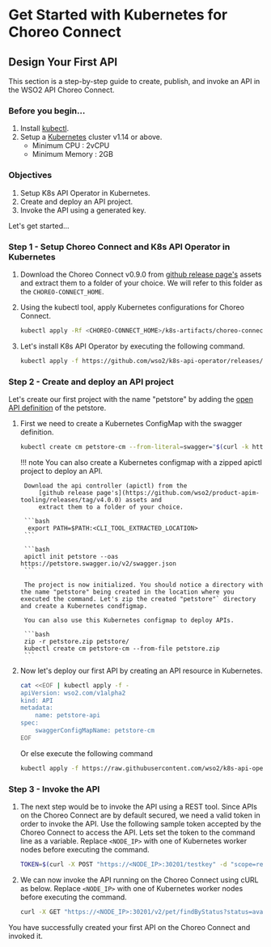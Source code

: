 # Get Started with Kubernetes for Choreo Connect

## Design Your First API

This section is a step-by-step guide to create, publish, and invoke an API in the WSO2 API Choreo Connect.

### Before you begin...

1. Install [kubectl](https://kubernetes.io/docs/tasks/tools/install-kubectl/).
2. Setup a [Kubernetes](https://Kubernetes.io/docs/setup/) cluster v1.14 or above.
      - Minimum CPU : 2vCPU
      - Minimum Memory : 2GB

### Objectives

1. Setup K8s API Operator in Kubernetes.
2. Create and deploy an API project.
3. Invoke the API using a generated key.

Let's get started...

### Step 1 - Setup Choreo Connect and K8s API Operator in Kubernetes

1. Download the Choreo Connect v0.9.0 from
    [github release page's](https://github.com/wso2/product-microgateway/releases/tag/v0.9.0) assets and extract them
    to a folder of your choice. We will refer to this folder as the `CHOREO-CONNECT_HOME`.

2. Using the kubectl tool, apply Kubernetes configurations for Choreo Connect.

    ```bash
    kubectl apply -Rf <CHOREO-CONNECT_HOME>/k8s-artifacts/choreo-connect/choreo-connect
    ```

3. Let's install K8s API Operator by executing the following command.

    ```bash
    kubectl apply -f https://github.com/wso2/k8s-api-operator/releases/download/v2.0.0/api-operator-configs.yaml
    ```

### Step 2 - Create and deploy an API project

Let's create our first project with the name "petstore" by adding the
[open API definition](https://petstore.swagger.io/v2/swagger.json) of the petstore.

1. First we need to create a Kubernetes ConfigMap with the swagger definition.

    ```bash
    kubectl create cm petstore-cm --from-literal=swagger="$(curl -k https://petstore.swagger.io/v2/swagger.json)"
    ```

    !!! note
        You can also create a Kubernetes configmap with a zipped apictl project to deploy an API.

        Download the api controller (apictl) from the 
            [github release page's](https://github.com/wso2/product-apim-tooling/releases/tag/v4.0.0) assets and 
            extract them to a folder of your choice.
    
        ```bash
         export PATH=$PATH:<CLI_TOOL_EXTRACTED_LOCATION>
        ```
    
        ```bash
        apictl init petstore --oas https://petstore.swagger.io/v2/swagger.json
        ```
    
        The project is now initialized. You should notice a directory with the name "petstore" being created in the location where you executed the command. Let's zip the created "petstore"` directory and create a Kubernetes condfigmap.
    
        You can also use this Kubernetes configmap to deploy APIs.
    
        ```bash
        zip -r petstore.zip petstore/
        kubectl create cm petstore-cm --from-file petstore.zip
        ```

2. Now let's deploy our first API by creating an API resource in Kubernetes.

    ```bash
    cat <<EOF | kubectl apply -f -
    apiVersion: wso2.com/v1alpha2
    kind: API
    metadata:
        name: petstore-api
    spec:
        swaggerConfigMapName: petstore-cm
    EOF
    ```

    Or else execute the following command

    ```bash
    kubectl apply -f https://raw.githubusercontent.com/wso2/k8s-api-operator/v2.0.0/scenarios/scenario-2/petstore-api.yaml
    ```

### Step 3 - Invoke the API

1. The next step would be to invoke the API using a REST tool. Since APIs on the Choreo Connect are by default secured, 
    we need a valid token in order to invoke the API.
    Use the following sample token accepted by the Choreo Connect to access the API. 
    Lets set the token to the command line as a variable. Replace `<NODE_IP>` with one of Kubernetes worker nodes before
    executing the command.

    ```bash
    TOKEN=$(curl -X POST "https://<NODE_IP>:30201/testkey" -d "scope=read:pets" -H "Authorization: Basic YWRtaW46YWRtaW4=" -k -v)
    ```

2. We can now invoke the API running on the Choreo Connect using cURL as below. Replace `<NODE_IP>` with one of Kubernetes worker nodes before
    executing the command.

    ```bash
    curl -X GET "https://<NODE_IP>:30201/v2/pet/findByStatus?status=available" -H "accept: application/json" -H "Authorization:Bearer $TOKEN" -k
    ```

You have successfully created your first API on the Choreo Connect and invoked it.
